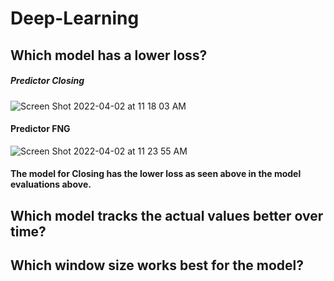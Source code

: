 # Deep-Learning

## Which model has a lower loss?
##### Predictor Closing
![Screen Shot 2022-04-02 at 11 18 03 AM](https://user-images.githubusercontent.com/95944553/161391954-519bb30e-e368-4190-8797-64a98420b3ee.png)

#### Predictor FNG
![Screen Shot 2022-04-02 at 11 23 55 AM](https://user-images.githubusercontent.com/95944553/161392070-b5a5bd2c-8ad2-4cd0-b02d-f54b0c1a8ec7.png)

#### The model for Closing has the lower loss as seen above in the model evaluations above.

## Which model tracks the actual values better over time?


## Which window size works best for the model?
